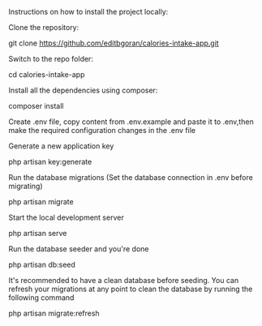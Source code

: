 Instructions on how to install the project locally:

Clone the repository:

git clone https://github.com/editbgoran/calories-intake-app.git

Switch to the repo folder:

cd calories-intake-app

Install all the dependencies using composer:

composer install

Create .env file, copy content from .env.example and paste it to .env,then make the required configuration changes in the .env file

Generate a new application key

php artisan key:generate

Run the database migrations (Set the database connection in .env before migrating)

php artisan migrate

Start the local development server

php artisan serve

Run the database seeder and you're done

php artisan db:seed

It's recommended to have a clean database before seeding. You can refresh your migrations at any point to clean the database by running the following command

php artisan migrate:refresh
